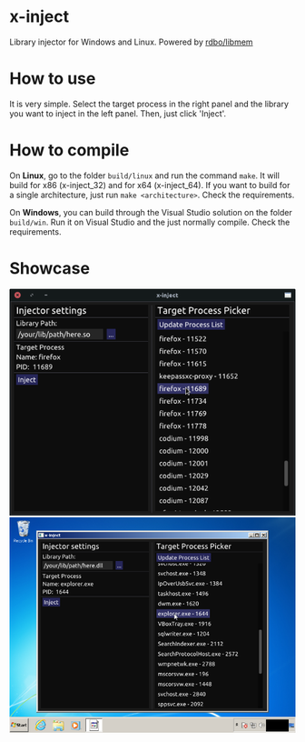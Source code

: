 # x-inject
Library injector for Windows and Linux. Powered by <a href="https://github.com/rdbo/libmem">rdbo/libmem</a>  

# How to use
It is very simple. Select the target process in the right panel and the library you want to inject in the left panel. Then, just click 'Inject'.  

# How to compile
On **Linux**, go to the folder `build/linux` and run the command `make`. It will build for x86 (x-inject_32) and for x64 (x-inject_64). If you want to build for a single architecture, just run `make <architecture>`. Check the requirements.  
  
On **Windows**, you can build through the Visual Studio solution on the folder `build/win`. Run it on Visual Studio and the just normally compile. Check the requirements.  
  
# Showcase
  
![screenshot-linux](assets/img/xinject_0.png)
![screenshot-windows](assets/img/xinject_1.png)